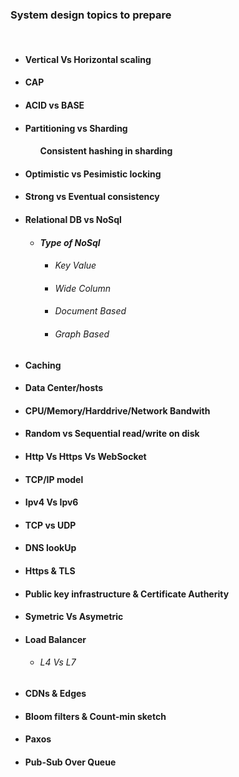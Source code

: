 <h3>System design topics to prepare</h3><br/>
<ul>
    <li> <h4>Vertical Vs Horizontal scaling<br/>
    <li> <h4>CAP<br/>
    <li> <h4>ACID vs BASE<br/>
    <li> <h4>Partitioning vs Sharding<br/> 
    <ul> <h4>Consistent hashing in sharding</ul>
    <li> <h4>Optimistic vs Pesimistic locking<br/>
    <li> <h4>Strong vs Eventual consistency<br/>
    <li> <h4>Relational DB vs NoSql<br/>
    <ul>
        <li><h5>Type of NoSql <br/>
            <ul>
             <li> <h6>Key Value<br/>
             <li> <h6>Wide Column<br/>
             <li> <h6>Document Based<br/>
             <li> <h6>Graph Based<br/>
            </ul> 
        </ul>
    <li> <h4>Caching
    <li> <h4>Data Center/hosts
    <li> <h4>CPU/Memory/Harddrive/Network Bandwith
    <li> <h4>Random vs Sequential read/write on disk
    <li> <h4>Http Vs Https Vs WebSocket
    <li> <h4>TCP/IP model
    <li> <h4>Ipv4 Vs Ipv6
    <li> <h4>TCP vs UDP
    <li> <h4>DNS lookUp
    <li> <h4>Https & TLS
    <li> <h4>Public key infrastructure & Certificate Autherity
    <li> <h4>Symetric Vs Asymetric
    <li> <h4>Load Balancer 
        <ul>
            <li><h6> L4 Vs L7
        </ul>
    <li> <h4>CDNs & Edges
    <li> <h4>Bloom filters & Count-min sketch
    <li> <h4>Paxos 
    <li> <h4>Pub-Sub Over Queue
</ul>
